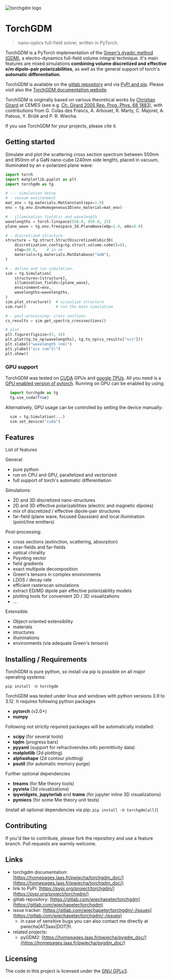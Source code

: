 ![torchgdm logo](https://homepages.laas.fr/pwiecha/_image_for_ext/torchgdm_logo.png)

# TorchGDM
> nano-optics full-field solver, written in PyTorch.

TorchGDM is a PyTorch implementation of the [Green's dyadic method (GDM)](https://doi.org/10.1088/0034-4885/68/8/R05), a electro-dynamics full-field volume integral technique. It's main features are mixed simulations **combining volume discretized and effective e/m dipole-pair polarizabilities**, as well as the general support of torch's **automatic differentiation**. 

TorchGDM is available on the [gitlab repository](https://gitlab.com/wiechapeter/torchgdm) and via [PyPi and pip](https://pypi.org/project/torchgdm/).  Please visit also the [TorchGDM documentation website](https://homepages.laas.fr/pwiecha/torchgdm_doc/).

TorchGDM is originally based on various theoretical works by [Christian Girard](https://scholar.google.de/citations?user=P3HnK28AAAAJ) at CEMES (see e.g. [Ch. Girard 2005 Rep. Prog. Phys. 68 1883](https://doi.org/10.1088/0034-4885/68/8/R05)), with contributions from G. Colas des Francs, A. Arbouet, R. Marty, C. Majorel, A. Patoux, Y. Brûlé and P. R. Wiecha.

If you use TorchGDM for your projects, please cite it.


## Getting started

Simulate and plot the scattering cross section spectrum between 550nm and 950nm of a GaN nano-cube (240nm side length), placed in vacuum, illuminated by an x-polarized plane wave:

```python
import torch
import matplotlib.pyplot as plt
import torchgdm as tg

# --- simulation setup
# - vacuum environment
mat_env = tg.materials.MatConstant(eps=1.0)
env = tg.env.EnvHomogeneous3D(env_material=mat_env)

# - illumination field(s) and wavelength
wavelengths = torch.linspace(550.0, 950.0, 25)
plane_wave = tg.env.freespace_3d.PlaneWave(e0p=1.0, e0s=0.0)

# - discretized structure
structure = tg.struct.StructDiscretizedCubic3D(
    discretization_config=tg.struct.volume.cube(l=8),
    step=30.0,    # in nm
    materials=tg.materials.MatDatabase("GaN"),
)

# - define and run simulation.
sim = tg.Simulation(
    structures=[structure],
    illumination_fields=[plane_wave],
    environment=env,
    wavelengths=wavelengths,
)
sim.plot_structure()  # visualize structure
sim.run()             # run the main simulation

# - post-processing: cross sections
cs_results = sim.get_spectra_crosssections()

# plot
plt.figure(figsize=(5, 4))
plt.plot(tg.to_np(wavelengths), tg.to_np(cs_results["scs"]))
plt.xlabel("wavelength (nm)")
plt.ylabel("scs (nm^2)")
plt.show()
```


### GPU support

TorchGDM was tested on [CUDA](https://developer.nvidia.com/cuda-zone) GPUs and [google TPUs](https://cloud.google.com/tpu). All you need is a [GPU enabled version of pytorch](https://pytorch.org/get-started/locally/). Running on GPU can be enabled by using:

```python
  import torchgdm as tg
  tg.use_cuda(True)
```

Alternatively, GPU usage can be controlled by setting the device manually:

```python
  sim = tg.Simulation(...)
  sim.set_device("cuda")
```


## Features

List of features

General:

* pure python
* run on CPU and GPU, parallelized and vectorized
* full support of torch's automatic differentiation

Simulations:

* 2D and 3D discretized nano-structures
* 2D and 3D effective polarizabilities (electric and magnetic dipoles)
* mix of discretized / effective dipole-pair structures
* far-field (plane wave, focused Gaussian) and local illumination (point/line emitters)

Post-processing:

* cross sections (extinction, scattering, absorption)
* near-fields and far-fields
* optical chirality
* Poynting vector
* field gradients
* exact multipole decomposition
* Green's tensors in complex environments
* LDOS / decay rate
* efficient rasterscan simulations
* extract ED/MD dipole pair effective polarizability models
* plotting tools for convenient 2D / 3D visualizations
* ...

Extensible:

* Object-oriented extensibility
* materials
* structures
* illuminations
* environments (via adequate Green's tensors)


## Installing / Requirements

TorchGDM is pure python, so install via pip is possible on all major operating systems:

```shell
pip install -U torchgdm
```

TorchGDM was tested under linux and windows with python versions 3.9 to 3.12. 
It requires following python packages

- **pytorch** (v2.0+)
- **numpy**

Following not strictly required packages will be automatically installed:

- **scipy** (for several tools)
- **tqdm** (progress bars)
- **pyyaml** (support for refractiveindex.info permittivity data)
- **matplotlib** (2d plotting)
- **alphashape** (2d contour plotting)
- **psutil** (for automatic memory purge)

Further optional dependencies

- **treams** (for Mie theory tools)
- **pyvista** (3d visualizations)
- **ipywidgets**, **jupyterlab** and **trame** (for jupyter inline 3D visualizations)
- **pymiecs** (for some Mie theory unit tests)

(install all optional dependencies via pip: `pip install -U torchgdm[all]`)


## Contributing

If you'd like to contribute, please fork the repository and use a feature
branch. Pull requests are warmly welcome.


## Links

- torchgdm documentation: [https://homepages.laas.fr/pwiecha/torchgdm_doc/](https://homepages.laas.fr/pwiecha/torchgdm_doc/)
- link to PyPi: [https://pypi.org/project/torchgdm/](https://pypi.org/project/torchgdm/)
- gitlab repository: [https://gitlab.com/wiechapeter/torchgdm](https://gitlab.com/wiechapeter/torchgdm)
- issue tracker: [https://gitlab.com/wiechapeter/torchgdm/-/issues](https://gitlab.com/wiechapeter/torchgdm/-/issues)
  - in case of sensitive bugs you can also contact me directly at
    pwiecha|AT|laas|DOT|fr.
- related projects:
  - pyGDM2: [https://homepages.laas.fr/pwiecha/pygdm_doc/](https://homepages.laas.fr/pwiecha/pygdm_doc/)


## Licensing

The code in this project is licensed under the [GNU GPLv3](http://www.gnu.org/licenses/).
